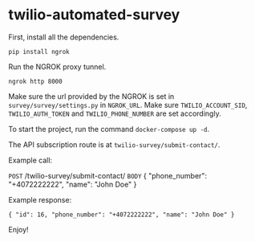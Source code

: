 # twilio-automated-survey

First, install all the dependencies.

`pip install ngrok`

Run the NGROK proxy tunnel.

`ngrok http 8000`

Make sure the url provided by the NGROK is set in `survey/survey/settings.py` in `NGROK_URL`.
Make sure `TWILIO_ACCOUNT_SID`, `TWILIO_AUTH_TOKEN` and `TWILIO_PHONE_NUMBER` are set accordingly.

To start the project, run the command `docker-compose up -d`.

The API subscription route is at `twilio-survey/submit-contact/`.

Example call:

`POST` /twilio-survey/submit-contact/
`BODY` {
    "phone_number": "+4072222222",
    "name": "John Doe"
}

Example response:

`{
    "id": 16,
    "phone_number": "+4072222222",
    "name": "John Doe"
}`

Enjoy!
